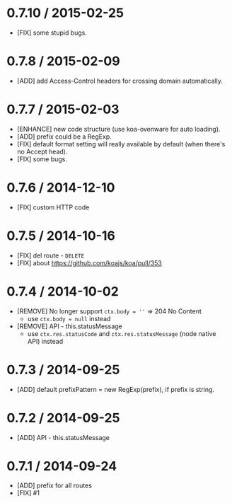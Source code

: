 0.7.10 / 2015-02-25
==================
- [FIX] some stupid bugs.

0.7.8 / 2015-02-09
==================
- [ADD] add Access-Control headers for crossing domain automatically.

0.7.7 / 2015-02-03
==================
- [ENHANCE] new code structure (use koa-ovenware for auto loading).
- [ADD] prefix could be a RegExp.
- [FIX] default format setting will really available by default (when there's no Accept head).
- [FIX] some bugs.

0.7.6 / 2014-12-10
==================
- [FIX] custom HTTP code

0.7.5 / 2014-10-16
==================
- [FIX] del route - `DELETE`
- [FIX] about https://github.com/koajs/koa/pull/353

0.7.4 / 2014-10-02
==================

- [REMOVE] No longer support `ctx.body = ''` => 204 No Content
  - use `ctx.body = null` instead
- [REMOVE] API - this.statusMessage
  - use `ctx.res.statusCode` and `ctx.res.statusMessage` (node native API) instead

0.7.3 / 2014-09-25
==================

- [ADD] default prefixPattern = new RegExp(prefix), if prefix is string.

0.7.2 / 2014-09-25
==================

- [ADD] API - this.statusMessage

0.7.1 / 2014-09-24
==================

- [ADD] prefix for all routes
- [FIX] #1